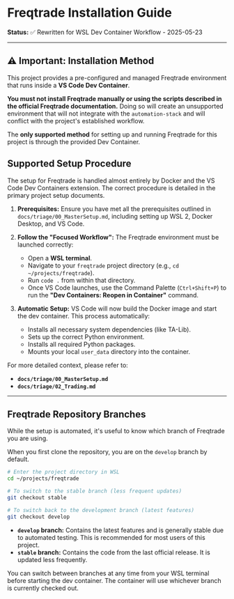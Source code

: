 # Freqtrade Installation Guide

**Status:** ✅ Rewritten for WSL Dev Container Workflow - 2025-05-23

---

## ⚠️ Important: Installation Method

This project provides a pre-configured and managed Freqtrade environment that runs inside a **VS Code Dev Container**.

**You must not install Freqtrade manually or using the scripts described in the official Freqtrade documentation.** Doing so will create an unsupported environment that will not integrate with the `automation-stack` and will conflict with the project's established workflow.

The **only supported method** for setting up and running Freqtrade for this project is through the provided Dev Container.

## Supported Setup Procedure

The setup for Freqtrade is handled almost entirely by Docker and the VS Code Dev Containers extension. The correct procedure is detailed in the primary project setup documents.

1.  **Prerequisites:** Ensure you have met all the prerequisites outlined in `docs/triage/00_MasterSetup.md`, including setting up WSL 2, Docker Desktop, and VS Code.

2.  **Follow the "Focused Workflow":** The Freqtrade environment must be launched correctly:
    *   Open a **WSL terminal**.
    *   Navigate to your `freqtrade` project directory (e.g., `cd ~/projects/freqtrade`).
    *   Run `code .` from within that directory.
    *   Once VS Code launches, use the Command Palette (`Ctrl+Shift+P`) to run the **"Dev Containers: Reopen in Container"** command.

3.  **Automatic Setup:** VS Code will now build the Docker image and start the dev container. This process automatically:
    *   Installs all necessary system dependencies (like TA-Lib).
    *   Sets up the correct Python environment.
    *   Installs all required Python packages.
    *   Mounts your local `user_data` directory into the container.

For more detailed context, please refer to:
*   **`docs/triage/00_MasterSetup.md`**
*   **`docs/triage/02_Trading.md`**

---

## Freqtrade Repository Branches

While the setup is automated, it's useful to know which branch of Freqtrade you are using.

When you first clone the repository, you are on the `develop` branch by default.

```bash
# Enter the project directory in WSL
cd ~/projects/freqtrade

# To switch to the stable branch (less frequent updates)
git checkout stable

# To switch back to the development branch (latest features)
git checkout develop
```

*   **`develop` branch:** Contains the latest features and is generally stable due to automated testing. This is recommended for most users of this project.
*   **`stable` branch:** Contains the code from the last official release. It is updated less frequently.

You can switch between branches at any time from your WSL terminal before starting the dev container. The container will use whichever branch is currently checked out.
